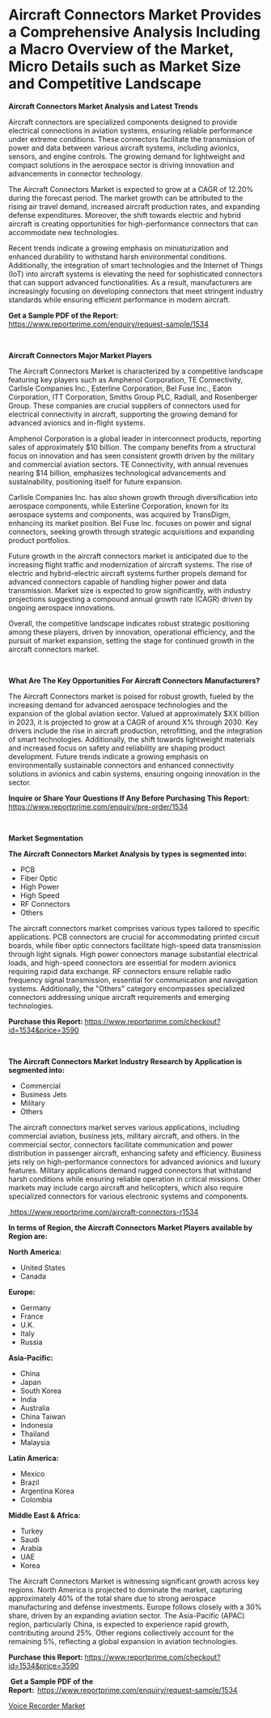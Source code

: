 <p><h1>Aircraft Connectors Market Provides a Comprehensive Analysis Including a Macro Overview of the Market, Micro Details such as Market Size and Competitive Landscape</h1></p><p><strong>Aircraft Connectors Market Analysis and Latest Trends</strong></p>
<p><p>Aircraft connectors are specialized components designed to provide electrical connections in aviation systems, ensuring reliable performance under extreme conditions. These connectors facilitate the transmission of power and data between various aircraft systems, including avionics, sensors, and engine controls. The growing demand for lightweight and compact solutions in the aerospace sector is driving innovation and advancements in connector technology.</p><p>The Aircraft Connectors Market is expected to grow at a CAGR of 12.20% during the forecast period. The market growth can be attributed to the rising air travel demand, increased aircraft production rates, and expanding defense expenditures. Moreover, the shift towards electric and hybrid aircraft is creating opportunities for high-performance connectors that can accommodate new technologies. </p><p>Recent trends indicate a growing emphasis on miniaturization and enhanced durability to withstand harsh environmental conditions. Additionally, the integration of smart technologies and the Internet of Things (IoT) into aircraft systems is elevating the need for sophisticated connectors that can support advanced functionalities. As a result, manufacturers are increasingly focusing on developing connectors that meet stringent industry standards while ensuring efficient performance in modern aircraft.</p></p>
<p><strong>Get a Sample PDF of the Report:&nbsp;</strong> <a href="https://www.reportprime.com/enquiry/request-sample/1534?utm_campaign=3549&utm_medium=2&utm_source=Github&utm_content=ia&utm_term=18032025&utm_id=aircraft-connectors">https://www.reportprime.com/enquiry/request-sample/1534</a></p>
<p>&nbsp;</p>
<p><strong>Aircraft Connectors Major Market Players</strong></p>
<p><p>The Aircraft Connectors Market is characterized by a competitive landscape featuring key players such as Amphenol Corporation, TE Connectivity, Carlisle Companies Inc., Esterline Corporation, Bel Fuse Inc., Eaton Corporation, ITT Corporation, Smiths Group PLC, Radiall, and Rosenberger Group. These companies are crucial suppliers of connectors used for electrical connectivity in aircraft, supporting the growing demand for advanced avionics and in-flight systems.</p><p>Amphenol Corporation is a global leader in interconnect products, reporting sales of approximately $10 billion. The company benefits from a structural focus on innovation and has seen consistent growth driven by the military and commercial aviation sectors. TE Connectivity, with annual revenues nearing $14 billion, emphasizes technological advancements and sustainability, positioning itself for future expansion.</p><p>Carlisle Companies Inc. has also shown growth through diversification into aerospace components, while Esterline Corporation, known for its aerospace systems and components, was acquired by TransDigm, enhancing its market position. Bel Fuse Inc. focuses on power and signal connectors, seeking growth through strategic acquisitions and expanding product portfolios.</p><p>Future growth in the aircraft connectors market is anticipated due to the increasing flight traffic and modernization of aircraft systems. The rise of electric and hybrid-electric aircraft systems further propels demand for advanced connectors capable of handling higher power and data transmission. Market size is expected to grow significantly, with industry projections suggesting a compound annual growth rate (CAGR) driven by ongoing aerospace innovations.</p><p>Overall, the competitive landscape indicates robust strategic positioning among these players, driven by innovation, operational efficiency, and the pursuit of market expansion, setting the stage for continued growth in the aircraft connectors market.</p></p>
<p>&nbsp;</p>
<p><strong>What Are The Key Opportunities For Aircraft Connectors Manufacturers?</strong></p>
<p><p>The Aircraft Connectors market is poised for robust growth, fueled by the increasing demand for advanced aerospace technologies and the expansion of the global aviation sector. Valued at approximately $XX billion in 2023, it is projected to grow at a CAGR of around X% through 2030. Key drivers include the rise in aircraft production, retrofitting, and the integration of smart technologies. Additionally, the shift towards lightweight materials and increased focus on safety and reliability are shaping product development. Future trends indicate a growing emphasis on environmentally sustainable connectors and enhanced connectivity solutions in avionics and cabin systems, ensuring ongoing innovation in the sector.</p></p>
<p><strong>Inquire or Share Your Questions If Any Before Purchasing This Report:</strong> <a href="https://www.reportprime.com/enquiry/pre-order/1534?utm_campaign=3549&utm_medium=2&utm_source=Github&utm_content=ia&utm_term=18032025&utm_id=aircraft-connectors">https://www.reportprime.com/enquiry/pre-order/1534</a></p>
<p>&nbsp;</p>
<p><strong>Market Segmentation</strong></p>
<p><strong>The Aircraft Connectors Market Analysis by types is segmented into:</strong></p>
<p><ul><li>PCB</li><li>Fiber Optic</li><li>High Power</li><li>High Speed</li><li>RF Connectors</li><li>Others</li></ul></p>
<p><p>The aircraft connectors market comprises various types tailored to specific applications. PCB connectors are crucial for accommodating printed circuit boards, while fiber optic connectors facilitate high-speed data transmission through light signals. High power connectors manage substantial electrical loads, and high-speed connectors are essential for modern avionics requiring rapid data exchange. RF connectors ensure reliable radio frequency signal transmission, essential for communication and navigation systems. Additionally, the "Others" category encompasses specialized connectors addressing unique aircraft requirements and emerging technologies.</p></p>
<p><strong>Purchase this Report:&nbsp;</strong><a href="https://www.reportprime.com/checkout?id=1534&price=3590&utm_campaign=3549&utm_medium=2&utm_source=Github&utm_content=ia&utm_term=18032025&utm_id=aircraft-connectors">https://www.reportprime.com/checkout?id=1534&price=3590</a></p>
<p>&nbsp;</p>
<p><strong>The Aircraft Connectors Market Industry Research by Application is segmented into:</strong></p>
<p><ul><li>Commercial</li><li>Business Jets</li><li>Military</li><li>Others</li></ul></p>
<p><p>The aircraft connectors market serves various applications, including commercial aviation, business jets, military aircraft, and others. In the commercial sector, connectors facilitate communication and power distribution in passenger aircraft, enhancing safety and efficiency. Business jets rely on high-performance connectors for advanced avionics and luxury features. Military applications demand rugged connectors that withstand harsh conditions while ensuring reliable operation in critical missions. Other markets may include cargo aircraft and helicopters, which also require specialized connectors for various electronic systems and components.</p></p>
<p><a href="https://www.reportprime.com/aircraft-connectors-r1534?utm_campaign=3549&utm_medium=2&utm_source=Github&utm_content=ia&utm_term=18032025&utm_id=aircraft-connectors">&nbsp;https://www.reportprime.com/aircraft-connectors-r1534</a></p>
<p><strong>In terms of Region, the Aircraft Connectors Market Players available by Region are:</strong></p>
<p>
    <p> <strong> North America: </strong>
        <ul>
            <li>United States</li>
            <li>Canada</li>
        </ul>
        </p> 
    <p> <strong> Europe: </strong>
        <ul>
            <li>Germany</li>
            <li>France</li>
            <li>U.K.</li>
            <li>Italy</li>
            <li>Russia</li>
        </ul>
        </p> 
    <p> <strong> Asia-Pacific: </strong>
        <ul>
            <li>China</li>
            <li>Japan</li>
            <li>South Korea</li>
            <li>India</li>
            <li>Australia</li>
            <li>China Taiwan</li>
            <li>Indonesia</li>
            <li>Thailand</li>
            <li>Malaysia</li>
        </ul>
        </p> 
    <p> <strong> Latin America: </strong>
        <ul>
            <li>Mexico</li>
            <li>Brazil</li>
            <li>Argentina Korea</li>
            <li>Colombia</li>
        </ul>
        </p> 
    <p> <strong> Middle East & Africa: </strong>
        <ul>
            <li>Turkey</li>
            <li>Saudi</li>
            <li>Arabia</li>
            <li>UAE</li>
            <li>Korea</li>
        </ul>
    </p>
    </p>
<p><p>The Aircraft Connectors Market is witnessing significant growth across key regions. North America is projected to dominate the market, capturing approximately 40% of the total share due to strong aerospace manufacturing and defense investments. Europe follows closely with a 30% share, driven by an expanding aviation sector. The Asia-Pacific (APAC) region, particularly China, is expected to experience rapid growth, contributing around 25%. Other regions collectively account for the remaining 5%, reflecting a global expansion in aviation technologies.</p></p>
<p><strong>Purchase this Report: </strong><a href="https://www.reportprime.com/checkout?id=1534&price=3590&utm_campaign=3549&utm_medium=2&utm_source=Github&utm_content=ia&utm_term=18032025&utm_id=aircraft-connectors">https://www.reportprime.com/checkout?id=1534&price=3590</a></p>
<p>&nbsp;<strong>Get a Sample PDF of the Report:&nbsp;&nbsp;</strong><a href="https://www.reportprime.com/enquiry/request-sample/1534?utm_campaign=3549&utm_medium=2&utm_source=Github&utm_content=ia&utm_term=18032025&utm_id=aircraft-connectors">https://www.reportprime.com/enquiry/request-sample/1534</a></p>
<p><strong></strong></p>
<p><p><a href="https://github.com/rogetspate12/Market-Research-Report-List-1/blob/main/voice-recorder-market.md?utm_campaign=3549&utm_medium=2&utm_source=Github&utm_content=ia&utm_term=18032025&utm_id=aircraft-connectors">Voice Recorder Market</a></p></p>
